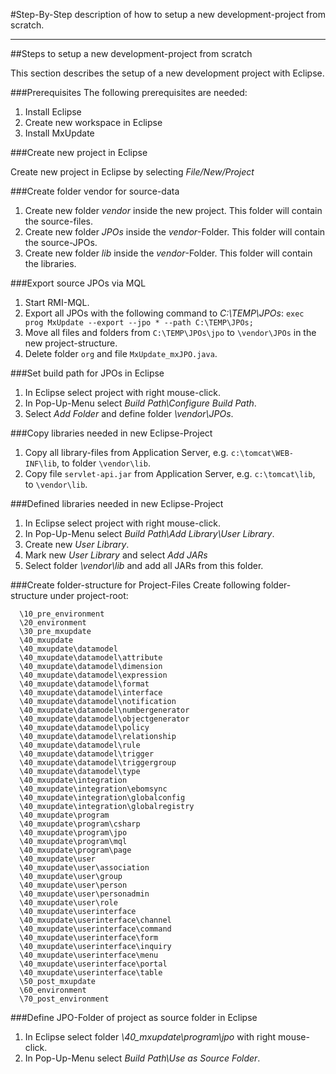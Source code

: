 <!--
 *
 *  This file is part of MxUpdate <http://www.mxupdate.org>.
 *
 *  MxUpdate is a deployment tool for a PLM platform to handle
 *  administration objects as single update files (configuration item).
 *
 *  Copyright (C) 2008-2016 The MxUpdate Team
 *
 *  The Manual of MxUpdate is licensed under a CC BY-NC-SA 4.0 license
 *  (Creative Commons Attribution-NonCommercial-ShareAlike 4.0 
 *  International 4.0 license).
 *
 *  You should have received a copy of the license along with this
 *  work. If not, see <http://creativecommons.org/licenses/by-nc-sa/4.0/>.
 *
-->

#Step-By-Step description of how to setup a new development-project from scratch.

----
##Steps to setup a new development-project from scratch

This section describes the setup of a new development project with Eclipse.

###Prerequisites
The following prerequisites are needed:
1.  Install Eclipse
2.  Create new workspace in Eclipse
3.  Install MxUpdate

###Create new project in Eclipse

Create new project in Eclipse by selecting _File/New/Project_

###Create folder vendor for source-data

1.  Create new folder _vendor_ inside the new project.
    This folder will contain the source-files.
2.  Create new folder _JPOs_ inside the _vendor_-Folder.
    This folder will contain the source-JPOs.
3.  Create new folder _lib_ inside the _vendor_-Folder.
    This folder will contain the libraries.

###Export source JPOs via MQL

1.  Start RMI-MQL.
2.  Export all JPOs with the following command to *C:\TEMP\JPOs*:
    `exec prog MxUpdate --export --jpo * --path C:\TEMP\JPOs;`
3.  Move all files and folders from `C:\TEMP\JPOs\jpo` to `\vendor\JPOs` in the new project-structure.
4.  Delete folder `org` and file `MxUpdate_mxJPO.java`.

###Set build path for JPOs in Eclipse

1.  In Eclipse select project with right mouse-click.
2.  In Pop-Up-Menu select _Build Path\Configure Build Path_.
3.  Select *Add Folder* and define folder *\vendor\JPOs*.

###Copy libraries needed in new Eclipse-Project

1.  Copy all library-files from Application Server, e.g. `c:\tomcat\WEB-INF\lib`, to folder `\vendor\lib`.
2.  Copy file `servlet-api.jar` from Application Server, e.g. `c:\tomcat\lib`, to `\vendor\lib`.

###Defined libraries needed in new Eclipse-Project
1. In Eclipse select project with right mouse-click.
2. In Pop-Up-Menu select _Build Path\Add Library\User Library_.
3. Create new *User Library*.
4. Mark new *User Library* and select *Add JARs*
5. Select folder *\vendor\lib* and add all JARs from this folder.

###Create folder-structure for Project-Files
Create following folder-structure under project-root:
```
  \10_pre_environment
  \20_environment
  \30_pre_mxupdate
  \40_mxupdate
  \40_mxupdate\datamodel
  \40_mxupdate\datamodel\attribute
  \40_mxupdate\datamodel\dimension
  \40_mxupdate\datamodel\expression
  \40_mxupdate\datamodel\format
  \40_mxupdate\datamodel\interface
  \40_mxupdate\datamodel\notification
  \40_mxupdate\datamodel\numbergenerator
  \40_mxupdate\datamodel\objectgenerator
  \40_mxupdate\datamodel\policy
  \40_mxupdate\datamodel\relationship
  \40_mxupdate\datamodel\rule
  \40_mxupdate\datamodel\trigger
  \40_mxupdate\datamodel\triggergroup
  \40_mxupdate\datamodel\type
  \40_mxupdate\integration
  \40_mxupdate\integration\ebomsync
  \40_mxupdate\integration\globalconfig
  \40_mxupdate\integration\globalregistry
  \40_mxupdate\program
  \40_mxupdate\program\csharp
  \40_mxupdate\program\jpo
  \40_mxupdate\program\mql
  \40_mxupdate\program\page
  \40_mxupdate\user
  \40_mxupdate\user\association
  \40_mxupdate\user\group
  \40_mxupdate\user\person
  \40_mxupdate\user\personadmin
  \40_mxupdate\user\role
  \40_mxupdate\userinterface
  \40_mxupdate\userinterface\channel
  \40_mxupdate\userinterface\command
  \40_mxupdate\userinterface\form
  \40_mxupdate\userinterface\inquiry
  \40_mxupdate\userinterface\menu
  \40_mxupdate\userinterface\portal
  \40_mxupdate\userinterface\table
  \50_post_mxupdate
  \60_environment
  \70_post_environment
```

###Define JPO-Folder of project as source folder in Eclipse

1.  In Eclipse select folder *\40_mxupdate\program\jpo* with right mouse-click.
2.  In Pop-Up-Menu select _Build Path\Use as Source Folder_.
